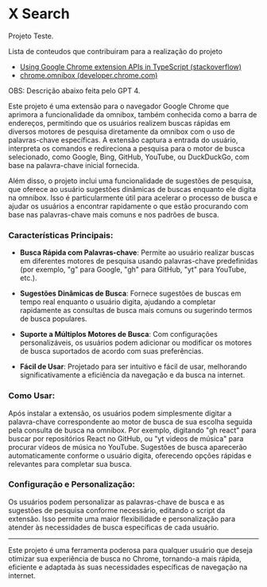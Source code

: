 # X Search

Projeto Teste.

Lista de conteudos que contribuiram para a realização do projeto
- [Using Google Chrome extension APIs in TypeScript (stackoverflow)](https://stackoverflow.com/questions/28844406/using-google-chrome-extension-apis-in-typescript)
- [chrome.omnibox (developer.chrome.com)](https://developer.chrome.com/docs/extensions/reference/api/omnibox?hl=pt-br)
<!-- - [Tipagem no Chorome](https://github.com/DefinitelyTyped/DefinitelyTyped/blob/master/types/chrome/index.d.ts) -->

OBS: Descrição abaixo feita pelo GPT 4.


Este projeto é uma extensão para o navegador Google Chrome que aprimora a funcionalidade da omnibox, também conhecida como a barra de endereços, permitindo que os usuários realizem buscas rápidas em diversos motores de pesquisa diretamente da omnibox com o uso de palavras-chave específicas. A extensão captura a entrada do usuário, interpreta os comandos e redireciona a pesquisa para o motor de busca selecionado, como Google, Bing, GitHub, YouTube, ou DuckDuckGo, com base na palavra-chave inicial fornecida.

Além disso, o projeto inclui uma funcionalidade de sugestões de pesquisa, que oferece ao usuário sugestões dinâmicas de buscas enquanto ele digita na omnibox. Isso é particularmente útil para acelerar o processo de busca e ajudar os usuários a encontrar rapidamente o que estão procurando com base nas palavras-chave mais comuns e nos padrões de busca.

### Características Principais:

- **Busca Rápida com Palavras-chave**: Permite ao usuário realizar buscas em diferentes motores de pesquisa usando palavras-chave predefinidas (por exemplo, "g" para Google, "gh" para GitHub, "yt" para YouTube, etc.).

- **Sugestões Dinâmicas de Busca**: Fornece sugestões de buscas em tempo real enquanto o usuário digita, ajudando a completar rapidamente as consultas de busca mais comuns ou sugerindo termos de busca populares.

- **Suporte a Múltiplos Motores de Busca**: Com configurações personalizáveis, os usuários podem adicionar ou modificar os motores de busca suportados de acordo com suas preferências.

- **Fácil de Usar**: Projetado para ser intuitivo e fácil de usar, melhorando significativamente a eficiência da navegação e da busca na internet.

### Como Usar:

Após instalar a extensão, os usuários podem simplesmente digitar a palavra-chave correspondente ao motor de busca de sua escolha seguida pela consulta de busca na omnibox. Por exemplo, digitando "gh react" para buscar por repositórios React no GitHub, ou "yt videos de música" para procurar vídeos de música no YouTube. Sugestões de busca aparecerão automaticamente conforme o usuário digita, oferecendo opções rápidas e relevantes para completar sua busca.

### Configuração e Personalização:

Os usuários podem personalizar as palavras-chave de busca e as sugestões de pesquisa conforme necessário, editando o script da extensão. Isso permite uma maior flexibilidade e personalização para atender às necessidades de busca específicas de cada usuário.

---

Este projeto é uma ferramenta poderosa para qualquer usuário que deseja otimizar sua experiência de busca no Chrome, tornando-a mais rápida, eficiente e adaptada às suas necessidades específicas de navegação na internet.